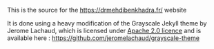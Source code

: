 This is the source for the https://drmehdibenkhadra.fr/ website 

It is done using a heavy modification of the Grayscale Jekyll theme by Jerome Lachaud, which is licensed under [Apache 2.0 licence](LICENCE) and is available here :
https://github.com/jeromelachaud/grayscale-theme
